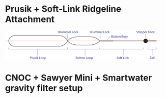 # Prusik + Soft-Link Ridgeline Attachment

![Example image](prusic_softshackle.png?raw=true "Image")

# CNOC + Sawyer Mini + Smartwater gravity filter setup


